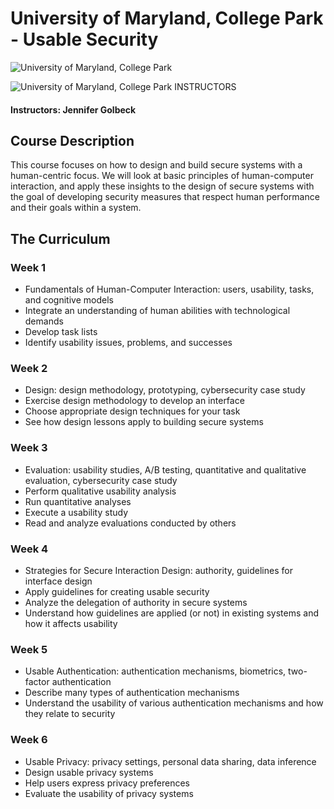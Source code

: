 # University of Maryland, College Park - Usable Security

![University of Maryland, College Park](https://i.imgur.com/HmY90bD.png)

![University of Maryland, College Park](http://i.imgur.com/Qktqnu1.png) INSTRUCTORS
#### Instructors: Jennifer Golbeck 

## Course Description

This course focuses on how to design and build secure systems with a human-centric focus. We will look at basic principles of human-computer interaction, and apply these insights to the design of secure systems with the goal of developing security measures that respect human performance and their goals within a system.

## The Curriculum

### Week 1
- Fundamentals of Human-Computer Interaction: users, usability, tasks, and cognitive models
- Integrate an understanding of human abilities with technological demands
- Develop task lists
- Identify usability issues, problems, and successes

### Week 2
- Design: design methodology, prototyping, cybersecurity case study
- Exercise design methodology to develop an interface
- Choose appropriate design techniques for your task
- See how design lessons apply to building secure systems

### Week 3
- Evaluation: usability studies, A/B testing, quantitative and qualitative evaluation, cybersecurity case study
- Perform qualitative usability analysis
- Run quantitative analyses
- Execute a usability study
- Read and analyze evaluations conducted by others


### Week 4
- Strategies for Secure Interaction Design: authority, guidelines for interface design
- Apply guidelines for creating usable security
- Analyze the delegation of authority in secure systems
- Understand how guidelines are applied (or not) in existing systems and how it affects usability

### Week 5
- Usable Authentication: authentication mechanisms, biometrics, two-factor authentication
- Describe many types of authentication mechanisms
- Understand the usability of various authentication mechanisms and how they relate to security

### Week 6
- Usable Privacy: privacy settings, personal data sharing, data inference
- Design usable privacy systems
- Help users express privacy preferences
- Evaluate the usability of privacy systems